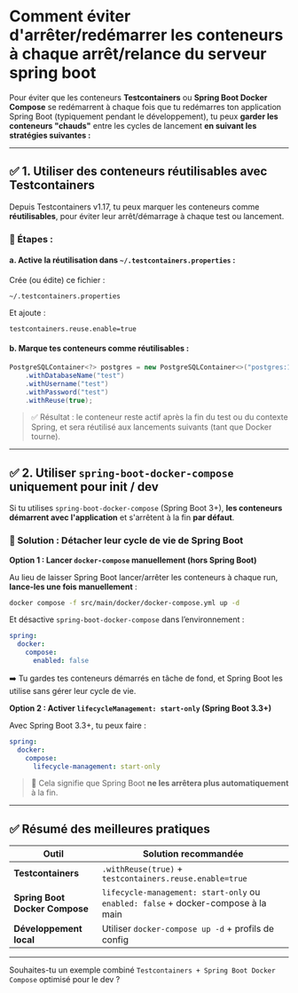 # Comment éviter d'arrêter/redémarrer les conteneurs à chaque arrêt/relance du serveur spring boot

Pour éviter que les conteneurs **Testcontainers** ou **Spring Boot Docker Compose** se redémarrent à chaque fois que tu redémarres ton application Spring Boot (typiquement pendant le développement), tu peux **garder les conteneurs "chauds"** entre les cycles de lancement **en suivant les stratégies suivantes :**

---

## ✅ **1. Utiliser des conteneurs réutilisables avec Testcontainers**

Depuis Testcontainers v1.17, tu peux marquer les conteneurs comme **réutilisables**, pour éviter leur arrêt/démarrage à chaque test ou lancement.

### 🔧 Étapes :

#### a. Active la réutilisation dans `~/.testcontainers.properties` :

Crée (ou édite) ce fichier :

```
~/.testcontainers.properties
```

Et ajoute :

```properties
testcontainers.reuse.enable=true
```

#### b. Marque tes conteneurs comme réutilisables :

```java
PostgreSQLContainer<?> postgres = new PostgreSQLContainer<>("postgres:15")
    .withDatabaseName("test")
    .withUsername("test")
    .withPassword("test")
    .withReuse(true);
```

> ✅ Résultat : le conteneur reste actif après la fin du test ou du contexte Spring, et sera réutilisé aux lancements suivants (tant que Docker tourne).

---

## ✅ **2. Utiliser `spring-boot-docker-compose` uniquement pour init / dev**

Si tu utilises `spring-boot-docker-compose` (Spring Boot 3+), **les conteneurs démarrent avec l'application** et s'arrêtent à la fin **par défaut**.

### 🔄 Solution : Détacher leur cycle de vie de Spring Boot

**Option 1 : Lancer `docker-compose` manuellement (hors Spring Boot)**

Au lieu de laisser Spring Boot lancer/arrêter les conteneurs à chaque run, **lance-les une fois manuellement** :

```bash
docker compose -f src/main/docker/docker-compose.yml up -d
```

Et désactive `spring-boot-docker-compose` dans l’environnement :

```yaml
spring:
  docker:
    compose:
      enabled: false
```

➡️ Tu gardes tes conteneurs démarrés en tâche de fond, et Spring Boot les utilise sans gérer leur cycle de vie.

**Option 2 : Activer `lifecycleManagement: start-only` (Spring Boot 3.3+)**

Avec Spring Boot 3.3+, tu peux faire :

```yaml
spring:
  docker:
    compose:
      lifecycle-management: start-only
```

> 🚀 Cela signifie que Spring Boot **ne les arrêtera plus automatiquement** à la fin.

---

## ✅ Résumé des meilleures pratiques

| Outil                          | Solution recommandée                                                              |
| ------------------------------ | --------------------------------------------------------------------------------- |
| **Testcontainers**             | `.withReuse(true)` + `testcontainers.reuse.enable=true`                           |
| **Spring Boot Docker Compose** | `lifecycle-management: start-only` ou `enabled: false` + docker-compose à la main |
| **Développement local**        | Utiliser `docker-compose up -d` + profils de config                               |

---

Souhaites-tu un exemple combiné `Testcontainers + Spring Boot Docker Compose` optimisé pour le dev ?
